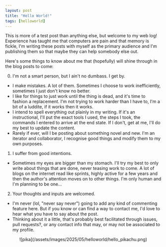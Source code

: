 ```yaml
---
layout: post
title: "Hello World!"
tags: [helloworld]
---
```


This is more of a test post than anything else, but welcome to my web log! Experience has taught me that computers are pain and that memory is fickle, I'm writing these posts with myself as the primary audience and I'm publishing them so that maybe they can help somebody else out.

Here's some things to know about me that (hopefully) will shine through in the blog posts to come:

0. I'm not a smart person, but I ain't no dumbass. I get by.
  - I make mistakes. A lot of them. Sometimes I choose to work inefficiently, sometimes I just don't know no better.
  - I like for things to just work until the thing is dead, and it's time to fashion a replacement. I'm not trying to work harder than I have to, I'm a bit of a luddite, if it works then it works.
  - I intend to spell everything out plainly in my writing. If it's an instructional, I'll put the exact tools I used, the steps I took, the commands I entered to arrive at the end state. If I don't, get at me, I'll do my best to update the content.
  - Rarely if ever, will I be posting about something novel and new. I'm an iterator and collaborator, I recognise good things and modify them to my own purposes.
1. I suffer from good intentions.
  - Sometimes my eyes are bigger than my stomach. I'll try my best to only write about things that are done, never teasing work to come. A lot of blogs on the internet read like sprints, highly active for a few years and then the author's attention moves on to other things. I'm only human and I'm planning to be one...
2. Your thoughts and inputs are welcomed.
  - I'm never (lol, "never say never") going to add any kind of commenting feature here. But if you know or can find a way to contact me, I'd love to hear what you have to say about the post.
  - Thinking about it a little, that's probably best facilitated through issues, pull requests?, or any contact info that may, or may not be associated to my profile.

<div style="text-align: center;">
![pika](/assets/images/2025/05/helloworld/hello_pikachu.png)
</div>
